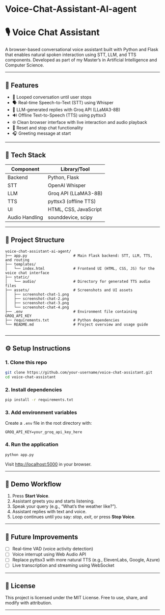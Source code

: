 # Voice-Chat-Assistant-AI-agent
# 🎙️ Voice Chat Assistant

A browser-based conversational voice assistant built with Python and Flask that enables natural spoken interaction using STT, LLM, and TTS components. Developed as part of my Master’s in Artificial Intelligence and Computer Science.

---

## 🚀 Features

- 🔁 Looped conversation until user stops
- 🗣️ Real-time Speech-to-Text (STT) using Whisper
- 🤖 LLM-generated replies with Groq API (LLaMA3-8B)
- 🔊 Offline Text-to-Speech (TTS) using pyttsx3
- 🌐 Clean browser interface with live interaction and audio playback
- 🔄 Reset and stop chat functionality
- 🎧 Greeting message at start

---

## 🧠 Tech Stack

| Component      | Library/Tool            |
|----------------|--------------------------|
| Backend        | Python, Flask            |
| STT            | OpenAI Whisper           |
| LLM            | Groq API (LLaMA3-8B)     |
| TTS            | pyttsx3 (offline TTS)    |
| UI             | HTML, CSS, JavaScript    |
| Audio Handling | sounddevice, scipy       |

---

## 📁 Project Structure

```
voice-chat-assistant-ai-agent/
├── app.py                     # Main Flask backend: STT, LLM, TTS, and routing
├── templates/
│   └── index.html             # Frontend UI (HTML, CSS, JS) for the voice chat interface
├── static/
│   └── audio/                 # Directory for generated TTS audio files
├── assets/                    # Screenshots and UI assets
│   ├── screenshot-chat-1.png
│   ├── screenshot-chat-2.png
│   ├── screenshot-chat-3.png
│   └── screenshot-chat-4.png
├── .env                       # Environment file containing GROQ_API_KEY
├── requirements.txt           # Python dependencies
└── README.md                  # Project overview and usage guide


```

---

## ⚙️ Setup Instructions

### 1. Clone this repo

```bash
git clone https://github.com/your-username/voice-chat-assistant.git
cd voice-chat-assistant
```

### 2. Install dependencies

```bash
pip install -r requirements.txt
```

### 3. Add environment variables

Create a `.env` file in the root directory with:

```
GROQ_API_KEY=your_groq_api_key_here
```

### 4. Run the application

```bash
python app.py
```

Visit [http://localhost:5000](http://localhost:5000) in your browser.

---

## 🧪 Demo Workflow

1. Press **Start Voice**.
2. Assistant greets you and starts listening.
3. Speak your query (e.g., “What’s the weather like?”).
4. Assistant replies with text and voice.
5. Loop continues until you say: _stop_, _exit_, or press **Stop Voice**.

---

## 🚀 Future Improvements

- [ ] Real-time VAD (voice activity detection)
- [ ] Voice interrupt using Web Audio API
- [ ] Replace pyttsx3 with more natural TTS (e.g., ElevenLabs, Google, Azure)
- [ ] Live transcription and streaming using WebSocket

---

## 📄 License

This project is licensed under the MIT License. Free to use, share, and modify with attribution.

---

